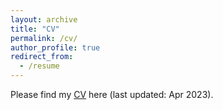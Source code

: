 ```yaml
---
layout: archive
title: "CV"
permalink: /cv/
author_profile: true
redirect_from:
  - /resume
---
```


Please find my [CV](../files/Curriculum_Vitae_Lin_Chen.pdf) here (last updated: Apr 2023).
